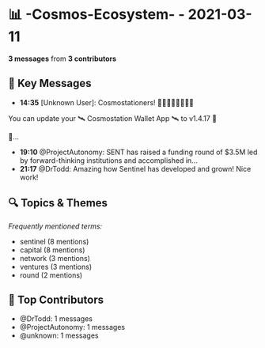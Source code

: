 # 📊 -Cosmos-Ecosystem- - 2021-03-11
**3 messages** from **3 contributors**

## 💬 Key Messages
- **14:35** [Unknown User]: Cosmostationers! 👩🏼‍🚀👩🏿‍🚀👨‍🚀

You can update your
 🛰️ Cosmostation Wallet App 🛰️ 
to v1.4.17 🚀

🔹...
- **19:10** @ProjectAutonomy: SENT has raised a funding round of $3.5M led by forward-thinking institutions and accomplished in...
- **21:17** @DrTodd: Amazing how Sentinel has developed and grown!  Nice work!

## 🔍 Topics & Themes
*Frequently mentioned terms:*
- sentinel (8 mentions)
- capital (8 mentions)
- network (3 mentions)
- ventures (3 mentions)
- round (2 mentions)

## 👥 Top Contributors
- @DrTodd: 1 messages
- @ProjectAutonomy: 1 messages
- @unknown: 1 messages